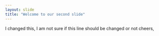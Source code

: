 ```yaml
---
layout: slide
title: "Welcome to our second slide"
---
```

I changed this, I am not sure if this line should be changed or not
cheers,
